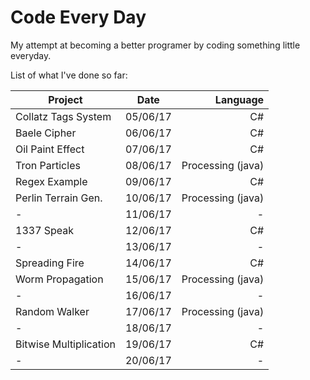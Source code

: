 # Code Every Day
My attempt at becoming a better programer by coding something little everyday. 

List of what I've done so far:

| Project       | Date          |  Language  |
| ------------- |:-------------:| ------:|
| Collatz Tags System | 05/06/17| C# |
| Baele Cipher | 06/06/17       | C# |
| Oil Paint Effect | 07/06/17   |C# |
| Tron Particles | 08/06/17   |Processing (java) |
| Regex Example | 09/06/17   |C# |
| Perlin Terrain Gen. | 10/06/17   |Processing (java) |
| - | 11/06/17   | - |
| 1337 Speak | 12/06/17   |C# |
| - | 13/06/17   | - |
| Spreading Fire | 14/06/17   |C# |
| Worm Propagation | 15/06/17   |Processing (java)|
| - | 16/06/17   | - |
| Random Walker | 17/06/17   |Processing (java)|
| - | 18/06/17   | - |
| Bitwise Multiplication | 19/06/17   | C# |
| - | 20/06/17   | - |

